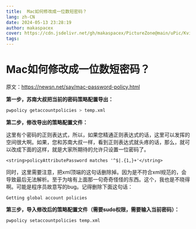 ```yaml
---
title:  Mac如何修改成一位数短密码？
lang: zh-CN
date: 2024-05-13 23:28:19
author: makaspacex
cover: https://cdn.jsdelivr.net/gh/makaspacex/PictureZone@main/uPic/Kvihfm.png
tags:
---
```


#   Mac如何修改成一位数短密码？

原文：https://newsn.net/say/mac-password-policy.html

**第一步，苏南大叔把当前的密码策略配置导出：**
```bash
pwpolicy getaccountpolicies > temp.xml
```

**第二步，修改导出的策略配置文件：**

这里有个密码的正则表达式，所以，如果您精通正则表达式的话，这里可以发挥的空间很大啊。如果，您和苏南大叔一样，看到正则表达式就头疼的话，那么，就可以改成下面的这样，就是大家所期待的允许只设置一位密码了。
```
<string>policyAttributePassword matches '^$|.{1,}+'</string>
```

同时，这里需要注意，把xml顶端的这句话删除掉。因为是不符合xml规范的，会导致最后无法解析。至于为啥有上面那一句奇奇怪怪的东西。这个，我也是不晓得啊。可能是程序员故意写的bug。记得删除下面这句话：
```
Getting global account policies
```

**第三步，导入修改后的策略配置文件（需要sudo权限，需要输入当前密码）：**
```bash
pwpolicy setaccountpolicies temp.xml
```
